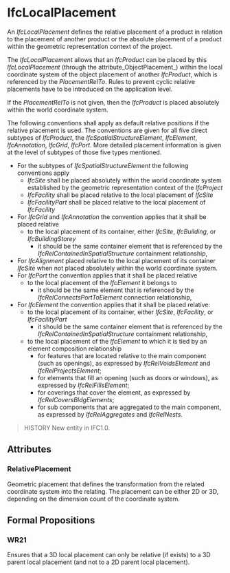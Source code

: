 # IfcLocalPlacement

An _IfcLocalPlacement_ defines the relative placement of a product in relation to the placement of another product or the absolute placement of a product within the geometric representation context of the project.

The _IfcLocalPlacement_ allows that an _IfcProduct_ can be placed by this _IfcLocalPlacement_ (through the attribute_ObjectPlacement_) within the local coordinate system of the object placement of another _IfcProduct_, which is referenced by the _PlacementRelTo_. Rules to prevent cyclic relative placements have to be introduced on the application level.

If the _PlacementRelTo_ is not given, then the _IfcProduct_ is placed absolutely within the world coordinate system.

The following conventions shall apply as default relative positions if the relative placement is used. The conventions are given for all five direct subtypes of _IfcProduct_, the _IfcSpatialStructureElement_, _IfcElement_, _IfcAnnotation_, _IfcGrid_, _IfcPort_. More detailed placement information is given at the level of subtypes of those five types mentioned.

* For the subtypes of _IfcSpatialStructureElement_ the following conventions apply
    * _IfcSite_ shall be placed absolutely within the world coordinate system established by the geometric representation context of the _IfcProject_
    * _IfcFacility_ shall be placed relative to the local placement of _IfcSite_
    * _IfcFacilityPart_ shall be placed relative to the local placement of _IfcFacility_
* For _IfcGrid_ and _IfcAnnotation_ the convention applies that it shall be placed relative
    *  to the local placement of its container, either _IfcSite_, _IfcBuilding_, or _IfcBuildingStorey_
        * it should be the same container element that is referenced by the _IfcRelContainedInSpatialStructure_ containment relationship,
*  For _IfcAlignment_ placed relative to the local placement of its container _IfcSite_ when not placed absolutely within the world coordinate system.
* For _IfcPort_ the convention applies that it shall be placed relative
    *  to the local placement of the _IfcElement_ it belongs to
        * it should be the same element that is referenced by the _IfcRelConnectsPortToElement_ connection relationship,
*  For _IfcElement_ the convention applies that it shall be placed relative:
    *  to the local placement of its container, either _IfcSite_, _IfcFacility_, or _IfcFacilityPart_
        * it should be the same container element that is referenced by the _IfcRelContainedInSpatialStructure_ containment relationship,
    * to the local placement of the _IfcElement_ to which it is tied by an element composition relationship
        * for features that are located relative to the main component (such as openings), as expressed by _IfcRelVoidsElement_ and _IfcRelProjectsElement_;
        * for elements that fill an opening (such as doors or windows), as expressed by _IfcRelFillsElement_;
        * for coverings that cover the element, as expressed by _IfcRelCoversBldgElements_;
        * for sub components that are aggregated to the main component, as expressed by _IfcRelAggregates_ and _IfcRelNests_.

> HISTORY  New entity in IFC1.0.

## Attributes

### RelativePlacement
Geometric placement that defines the transformation from the related coordinate system into the relating. The placement can be either 2D or 3D, depending on the dimension count of the coordinate system.

## Formal Propositions

### WR21
Ensures that a 3D local placement can only be relative (if exists) to a 3D parent local placement (and not to a 2D parent local placement).

